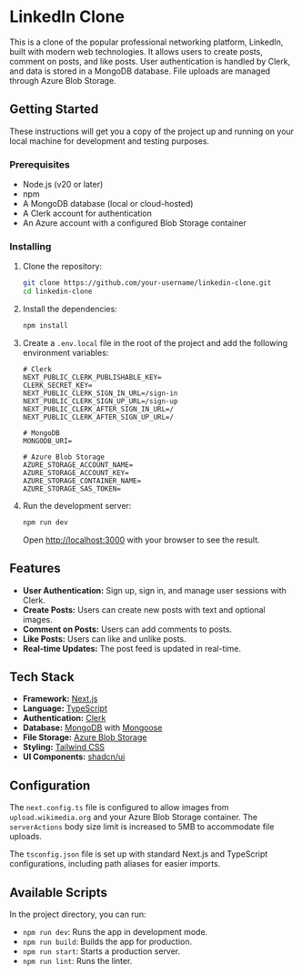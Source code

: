 # LinkedIn Clone

This is a clone of the popular professional networking platform, LinkedIn, built with modern web technologies. It allows users to create posts, comment on posts, and like posts. User authentication is handled by Clerk, and data is stored in a MongoDB database. File uploads are managed through Azure Blob Storage.

## Getting Started

These instructions will get you a copy of the project up and running on your local machine for development and testing purposes.

### Prerequisites

*   Node.js (v20 or later)
*   npm
*   A MongoDB database (local or cloud-hosted)
*   A Clerk account for authentication
*   An Azure account with a configured Blob Storage container

### Installing

1.  Clone the repository:

    ```bash
    git clone https://github.com/your-username/linkedin-clone.git
    cd linkedin-clone
    ```

2.  Install the dependencies:

    ```bash
    npm install
    ```

3.  Create a `.env.local` file in the root of the project and add the following environment variables:

    ```env
    # Clerk
    NEXT_PUBLIC_CLERK_PUBLISHABLE_KEY=
    CLERK_SECRET_KEY=
    NEXT_PUBLIC_CLERK_SIGN_IN_URL=/sign-in
    NEXT_PUBLIC_CLERK_SIGN_UP_URL=/sign-up
    NEXT_PUBLIC_CLERK_AFTER_SIGN_IN_URL=/
    NEXT_PUBLIC_CLERK_AFTER_SIGN_UP_URL=/

    # MongoDB
    MONGODB_URI=

    # Azure Blob Storage
    AZURE_STORAGE_ACCOUNT_NAME=
    AZURE_STORAGE_ACCOUNT_KEY=
    AZURE_STORAGE_CONTAINER_NAME=
    AZURE_STORAGE_SAS_TOKEN=
    ```

4.  Run the development server:

    ```bash
    npm run dev
    ```

    Open [http://localhost:3000](http://localhost:3000) with your browser to see the result.

## Features

*   **User Authentication:** Sign up, sign in, and manage user sessions with Clerk.
*   **Create Posts:** Users can create new posts with text and optional images.
*   **Comment on Posts:** Users can add comments to posts.
*   **Like Posts:** Users can like and unlike posts.
*   **Real-time Updates:** The post feed is updated in real-time.

## Tech Stack

*   **Framework:** [Next.js](https://nextjs.org/)
*   **Language:** [TypeScript](https://www.typescriptlang.org/)
*   **Authentication:** [Clerk](https://clerk.com/)
*   **Database:** [MongoDB](https://www.mongodb.com/) with [Mongoose](https://mongoosejs.com/)
*   **File Storage:** [Azure Blob Storage](https://azure.microsoft.com/en-us/services/storage/blobs/)
*   **Styling:** [Tailwind CSS](https://tailwindcss.com/)
*   **UI Components:** [shadcn/ui](https://ui.shadcn.com/)

## Configuration

The `next.config.ts` file is configured to allow images from `upload.wikimedia.org` and your Azure Blob Storage container. The `serverActions` body size limit is increased to 5MB to accommodate file uploads.

The `tsconfig.json` file is set up with standard Next.js and TypeScript configurations, including path aliases for easier imports.

## Available Scripts

In the project directory, you can run:

*   `npm run dev`: Runs the app in development mode.
*   `npm run build`: Builds the app for production.
*   `npm run start`: Starts a production server.
*   `npm run lint`: Runs the linter.
